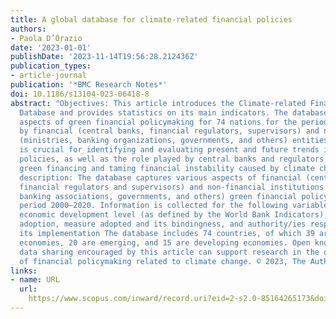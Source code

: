 ```yaml
---
title: A global database for climate-related financial policies
authors:
- Paola D’Orazio
date: '2023-01-01'
publishDate: '2023-11-14T19:56:28.212436Z'
publication_types:
- article-journal
publication: '*BMC Research Notes*'
doi: 10.1186/s13104-023-06418-8
abstract: "Objectives: This article introduces the Climate-related Financial Policies
  Database and provides statistics on its main indicators. The database records many
  aspects of green financial policymaking for 74 nations for the period 2000–2020
  by financial (central banks, financial regulators, supervisors) and non-financial
  (ministries, banking organizations, governments, and others) entities. The database
  is crucial for identifying and evaluating present and future trends in green financial
  policies, as well as the role played by central banks and regulators in raising
  green financing and taming financial instability caused by climate change. Data
  description: The database captures various aspects of financial (central banks and
  financial regulators and supervisors) and non-financial institutions' (ministries,
  banking associations, governments, and others) green financial policymaking in the
  period 2000–2020. Information is collected for the following variables: country/jurisdiction,
  economic development level (as defined by the World Bank Indicators), year of policy
  adoption, measure adopted and its bindingness, and authority/ies responsible for
  its implementation The database includes 74 countries, of which 39 are advanced
  economies, 20 are emerging, and 15 are developing economies. Open knowledge and
  data sharing encouraged by this article can support research in the developing field
  of financial policymaking related to climate change. © 2023, The Author(s)."
links:
- name: URL
  url: 
    https://www.scopus.com/inward/record.uri?eid=2-s2.0-85164265173&doi=10.1186%2fs13104-023-06418-8&partnerID=40&md5=9d843d540fccb97792eac829231598ca
---
```

